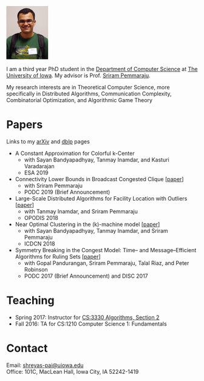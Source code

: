 ![img](./img/me.jpg)  

I am a third year PhD student in the [Department of Computer Science](http://www.cs.uiowa.edu/) at [The University of Iowa](http://uiowa.edu). My advisor is Prof. [Sriram Pemmaraju](http://homepage.cs.uiowa.edu/~sriram).  

My research interests are in Theoretical Computer Science, more specifically in Distributed Algorithms, Communication Complexity, Combinatorial Optimization, and Algorithmic Game Theory  


# Papers

Links to my [arXiv](https://arxiv.org/a/pai_s_2.html) and [dblp](https://dblp.org/pers/hd/p/Pai:Shreyas) pages  

-   A Constant Approximation for Colorful k-Center  
    -   with Sayan Bandyapadhyay, Tanmay Inamdar, and Kasturi Varadarajan
    -   ESA 2019
-   Connectivity Lower Bounds in Broadcast Congested Clique [[paper](https://arxiv.org/abs/1905.09016)]  
    -   with Sriram Pemmaraju
    -   PODC 2019 (Brief Announcement)
-   Large-Scale Distributed Algorithms for Facility Location with Outliers [[paper](https://arxiv.org/abs/1811.06494)]  
    -   with Tanmay Inamdar, and Sriram Pemmaraju
    -   OPODIS 2018
-   Near Optimal Clustering in the \(k\)-machine model [[paper](https://arxiv.org/abs/1710.08381)]  
    -   with Sayan Bandyapadhyay, Tanmay Inamdar, and Sriram Pemmaraju
    -   ICDCN 2018
-   Symmetry Breaking in the Congest Model: Time– and Message–Efficient Algorithms for Ruling Sets [[paper](https://arxiv.org/abs/1705.07861)]  
    -   with Gopal Pandurangan, Sriram Pemmaraju, Talal Riaz, and Peter Robinson
    -   PODC 2017 (Brief Announcement) and DISC 2017


# Teaching

-   Spring 2017: Instructor for [CS:3330 Algorithms, Section 2](http://homepage.cs.uiowa.edu/~sriram/3330/spring17/)
-   Fall 2016: TA for CS:1210 Computer Science 1: Fundamentals


# Contact

Email: shreyas-pai@uiowa.edu  
Office: 101C, MacLean Hall, Iowa City, IA 52242-1419  

